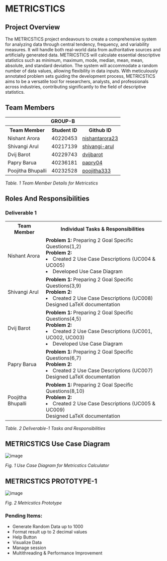 # METRICSTICS
## Project Overview
The METRICSTICS project endeavours to create a comprehensive system for analyzing data through central tendency, frequency, and variability measures. It will handle both real-world data from authoritative sources and artificially generated data. METRICSTICS will calculate essential descriptive statistics such as minimum, maximum, mode, median, mean, mean, absolute, and standard deviation. The system will accommodate a random number of data values, allowing flexibility in data inputs. With meticulously annotated problem sets guiding the development process, METRICSTICS aims to be a versatile tool for researchers, analysts, and professionals across industries, contributing significantly to the field of descriptive statistics.

## Team Members
<table>
  <tr>
    <td colspan="3" align="center"><b>GROUP-B</b></td>
  </tr>
  <tr>
    <th>Team Member</th>
    <th>Student ID</th>
    <th>Github ID</th>
  </tr>
  <tr>
    <td>Nishant Arora</td>
    <td>40220453</td>
    <td><a href="https://github.com/nishantarora23/">nishantarora23</a></td>
  </tr>
  <tr>
    <td>Shivangi Arul</td>
    <td>40217139</td>
    <td><a href="https://github.com/shivangi-arul/">shivangi-arul</a></td>
  </tr>
  <tr>
    <td>Dvij Barot</td>
    <td>40229743</td>
    <td><a href="https://github.com/dvijbarot/">dvijbarot</a></td>
  </tr>
  <tr>
    <td>Papry Barua</td>
    <td>40236181</td>
    <td><a href="https://github.com/papry04/">papry04</a></td>
  </tr>
  <tr>
    <td>Poojitha Bhupalli</td>
    <td>40232528</td>
    <td><a href="https://github.com/poojitha333/">poojitha333</a></td>
  </tr>
</table>
<p><i> Table. 1 Team Member Details for Metricstics </i></p>

## Roles And Responsibilities
### Deliverable 1
<table>
  <tr>
    <th>Team Member</th>
    <th>Individual Tasks & Responsibilities</th>
  </tr>
  <tr>
    <td>Nishant Arora</td>
    <td><b>Problem 1:</b> Preparing 2 Goal Specific Questions(1,2)<br><b>Problem 2:</b><li> Created 2 Use Case Descriptions (UC004 & UC005)</li><li>Developed Use Case Diagram</li></td>
  </tr>
  <tr>
    <td>Shivangi Arul</td>
    <td><b>Problem 1:</b> Preparing 2 Goal Specific Questions(3,9)<br><b>Problem 2:</b><li> Created 2 Use Case Descriptions (UC008)</li>Designed LaTeX documentation</td>
  </tr>
  <tr>
    <td>Dvij Barot</td>
    <td><b>Problem 1:</b> Preparing 2 Goal Specific Questions(4,5)<br><b>Problem 2:</b><li> Created 2 Use Case Descriptions (UC001, UC002, UC003)</li><li>Developed Use Case Diagram</li></td>
  </tr>
  <tr>
    <td>Papry Barua</td>
    <td><b>Problem 1:</b> Preparing 2 Goal Specific Questions(6,7)<br><b>Problem 2:</b><li> Created 2 Use Case Descriptions (UC007)</li>Designed LaTeX documentation</td>
  </tr>
  <tr>
    <td>Poojitha Bhupalli</td>
    <td><b>Problem 1:</b> Preparing 2 Goal Specific Questions(8,10)<br><b>Problem 2:</b><li> Created 2 Use Case Descriptions (UC005 & UC009)</li>Designed LaTeX documentation</td>
  </tr>
</table>
<p><i> Table. 2 Deliverable-1 Tasks and Responsibilities </i></p>

## METRICSTICS Use Case Diagram
![image](https://github.com/nishantarora23/SOEN-6611/assets/42149632/e9fe6be7-d70d-4c17-9ba0-fcf75ac827b9)
<p><i> Fig. 1 Use Case Diagram for Metricstics Calculator </i></p>


## METRICSTICS PROTOTYPE-1
![image](https://github.com/nishantarora23/SOEN-6611/assets/42149632/b7471b3d-64af-47f3-b649-e42b7347c337)
<p><i> Fig. 2 Metricstics Prototype</i></p>

### Pending Items:
- Generate Random Data up to 1000
- Format result up to 2 decimal values
- Help Button
- Visualize Data
- Manage session
- Multithreading & Performance Improvement

